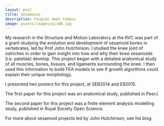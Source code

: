 ```yaml
---
layout: post
title: Sesamoids
description: Feugiat amet tempus
image: assets/images/pic06.jpg
---
```


My research in the Structure and Motion Laboratory at the RVC was part of a grant studying the evolution and development of sesamoid bones in vertebrates, led by Prof John Hutchinson. I studied the knee joint of ostriches in order to gain insight into how and why their knee sesamoids (i.e. patellae) develop. This project began with a detailed anatomical study of all muscles, bones, tissues, and ligaments surrounding the knee. I then used this information to build FEA models to see if growth algorithms could explain their unique morphology.

I presented two posters for this project, at SEB2014 and EB2015.

The first paper for this project was an anatomical study, published in PeerJ.

The second paper for this project was a finite element analysis modelling study, published in Royal Society Open Science.

For more about sesamoid projects led by John Hutchinson, see his blog.

